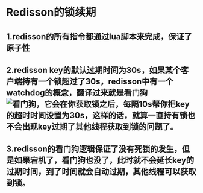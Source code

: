 # Redisson的锁续期


## 1.redisson的所有指令都通过lua脚本来完成，保证了原子性

## 2.redisson key的默认过期时间为30s，如果某个客户端持有一个锁超过了30s，redisson中有一个watchdog的概念，翻译过来就是看门狗</br>![看门狗](https://user-images.githubusercontent.com/29089715/124147860-a9f6d000-dac1-11eb-8019-f541f1d32424.png)，它会在你获取锁之后，每隔10s帮你把key的超时时间设置为30s，这样的话，就算一直持有锁也不会出现key过期了其他线程获取到锁的问题了。

## 3.redisson的看门狗逻辑保证了没有死锁的发生，但是如果宕机了，看门狗也没了，此时就不会延长key的过期时间，到了时间就会自动过期，其他线程可以获取到锁。







